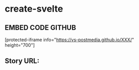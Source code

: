 # create-svelte

## EMBED CODE GITHUB
[protected-iframe info="https://vs-postmedia.github.io/XXX/" height="700"]

## Story URL: